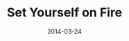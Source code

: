 ---
layout: music 
title: "Set Yourself on Fire"
series: "How to Change the World"
date: 2014-03-24 
description: "We’re talking about setting ourselves on fire."
audio: "http://www.crossroads.net/players/media/hq/htctw_01.mp3"
audio-duration: "00:00"
src: "http://www.crossroads.net/players/media/series/HowToChangeWorld_190x110.jpg"
---